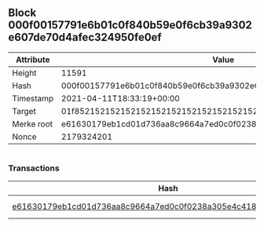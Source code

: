 ## Block 000f00157791e6b01c0f840b59e0f6cb39a9302e607de70d4afec324950fe0ef

Attribute | Value
--- | ---
Height | 11591
Hash | 000f00157791e6b01c0f840b59e0f6cb39a9302e607de70d4afec324950fe0ef
Timestamp | 2021-04-11T18:33:19+00:00
Target | 01f8521521521521521521521521521521521521521521521521521521521521
Merke root | e61630179eb1cd01d736aa8c9664a7ed0c0f0238a305e4c41812221c2c8563df
Nonce | 2179324201

```

```

### Transactions

Hash | Amount
--- | ---
[e61630179eb1cd01d736aa8c9664a7ed0c0f0238a305e4c41812221c2c8563df](e61630179eb1cd01d736aa8c9664a7ed0c0f0238a305e4c41812221c2c8563df.md) | 10.00000000 SKEPTI 
